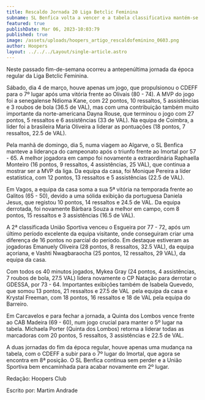 ```yaml
---
title: Rescaldo Jornada 20 Liga Betclic Feminina
subname: SL Benfica volta a vencer e a tabela classificativa mantém-se
featured: true
publishDate: Mar 06, 2023-10:03:79
published: true
image: /assets/uploads/hoopers_artigo_rescaldofeminino_0603.png
author: Hoopers
layout: ../../../Layout/single-article.astro
---
```

<!--StartFragment-->



Neste passado fim-de-semana ocorreu a antepenúltima jornada da época regular da Liga Betclic Feminina.



Sábado, dia 4 de março, houve apenas um jogo, que propulsionou o CDEFF para o 7º lugar após uma vitória frente ao Olivais (80 - 74). A MVP do jogo foi a senegalense Ndioma Kane, com 22 pontos, 10 ressaltos, 5 assistências e 3 roubos de bola (36.5 de VAL), mas com uma contribuição também muito importante da norte-americana Dayna Rouse, que terminou o jogo com 27 pontos, 5 ressaltos e 6 assistências (33 de VAL). Na equipa de Coimbra, a líder foi a brasileira Maria Oliveira a liderar as pontuações (18 pontos, 7 ressaltos, 22.5 de VAL).



Pela manhã de domingo, dia 5, numa viagem ao Algarve, o SL Benfica manteve a liderança do campeonato após o triunfo frente ao Imortal por 57 - 65. A melhor jogadora em campo foi novamente a extraordinária Raphaella Monteiro (16 pontos, 9 ressaltos, 4 assistências, 25 VAL), que continua a mostrar ser a MVP da liga. Da equipa da casa, foi Monique Pereira a líder estatística, com 12 pontos, 13 ressaltos e 5 assistências (22.5 de VAL).



Em Vagos, a equipa da casa soma a sua 5ª vitória na temporada frente ao Galitos (65 - 50), devido a uma sólida exibição da portuguesa Daniela Jesus, que registou 10 pontos, 14 ressaltos e 24.5 de VAL. Da equipa derrotada, foi novamente Bárbara Souza a melhor em campo, com 8 pontos, 15 ressaltos e 3 assistências (16.5 de VAL).



A 2ª classificada União Sportiva venceu o Esgueira por 77 - 72, após um último período excelente da equipa visitante, onde conseguiram criar uma diferença de 16 pontos no parcial do período. Em destaque estiveram as jogadoras Emanuely Oliveira (28 pontos, 8 ressaltos, 32.5 VAL), da equipa açoriana, e Vashti Nwagbaraocha (25 pontos, 12 ressaltos, 29 VAL), da equipa da casa.



Com todos os 40 minutos jogados, Mykea Gray (24 pontos, 4 assistências, 7 roubos de bola, 27.5 VAL) lidera novamente o CP Natação para derrotar o GDESSA, por 73 - 64. Importantes exibições também de Isabela Quevedo, que somou 13 pontos, 21 ressaltos e 27.5 de VAL  pela equipa da casa e Krystal Freeman, com 18 pontos, 16 ressaltos e 18 de VAL pela equipa do Barreiro.



Em Carcavelos e para fechar a jornada, a Quinta dos Lombos vence frente ao CAB Madeira (69 - 60), num jogo crucial para manter o 5º lugar na tabela. Michaela Porter (Quinta dos Lombos) retorna a liderar todas as marcadoras com 20 pontos, 5 ressaltos, 3 assistências e 22.5 de VAL.



A duas jornadas do fim da época regular, houve apenas uma mudança na tabela, com o CDEFF a subir para o 7º lugar do Imortal, que agora se encontra em 8ª posição. O SL Benfica continua sem perder e a União Sportiva bem encaminhada para acabar novamente em 2º lugar.



Redação: Hoopers Club



Escrito por: Martim Andrade



<!--EndFragment-->